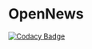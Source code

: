 # OpenNews
[![Codacy Badge](https://api.codacy.com/project/badge/Grade/4fb144cd6b8346dc9dbac08f7c74e95c)](https://app.codacy.com/gh/bibutikoley/OpenNews?utm_source=github.com&utm_medium=referral&utm_content=bibutikoley/OpenNews&utm_campaign=Badge_Grade_Settings)